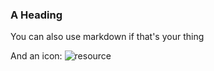 ### A Heading
You can also use markdown if that's your thing

And an icon: ![resource](icon-resource.png)

